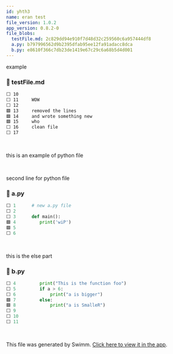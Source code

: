 ```yaml
---
id: yhth3
name: eran test
file_version: 1.0.2
app_version: 0.8.2-0
file_blobs:
  testFile.md: 2c829dd94e910f7d48d32c259560c6a957444df8
  a.py: b797996562d9b2395dfab95ee12fa91adacc8dca
  b.py: e8610f366c7db23de1419e67c29c6a68b5d4d001
---
```


example
<!-- NOTE-swimm-snippet: the lines below link your snippet to Swimm -->
### 📄 testFile.md
```markdown
⬜ 10     
⬜ 11     WOW
⬜ 12     
🟩 13     removed the lines
🟩 14     and wrote something new
🟩 15     who
⬜ 16     clean file
⬜ 17     
```

<br/>

this is an example of python file

<br/>

second line for python file
<!-- NOTE-swimm-snippet: the lines below link your snippet to Swimm -->
### 📄 a.py
```python
⬜ 1      # new a.py file
⬜ 2      
⬜ 3      def main():
🟩 4         print('wiP')
🟩 5       
⬜ 6      
```

<br/>

this is the else part
<!-- NOTE-swimm-snippet: the lines below link your snippet to Swimm -->
### 📄 b.py
```python
⬜ 4      	print("This is the function foo")
⬜ 5      	if a > 6:
⬜ 6      		print("a is bigger")
🟩 7      	else:
🟩 8      		print("a is SmalleR")
⬜ 9      
⬜ 10     
⬜ 11     
```

<br/>

This file was generated by Swimm. [Click here to view it in the app](https://swimm-web-app.web.app/repos/Z2l0aHViJTNBJTNBdGVzdC1naXRodWItYXBwJTNBJTNBc3dpbW1pbw==/docs/yhth3).